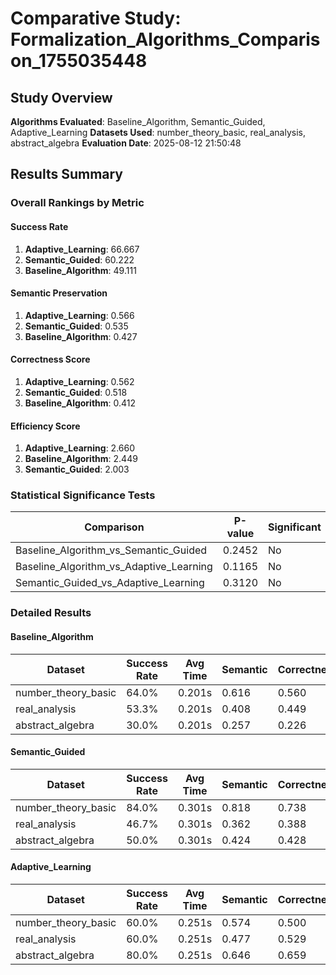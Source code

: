 
# Comparative Study: Formalization_Algorithms_Comparison_1755035448

## Study Overview

**Algorithms Evaluated**: Baseline_Algorithm, Semantic_Guided, Adaptive_Learning
**Datasets Used**: number_theory_basic, real_analysis, abstract_algebra
**Evaluation Date**: 2025-08-12 21:50:48

## Results Summary

### Overall Rankings by Metric


#### Success Rate
1. **Adaptive_Learning**: 66.667
2. **Semantic_Guided**: 60.222
3. **Baseline_Algorithm**: 49.111

#### Semantic Preservation
1. **Adaptive_Learning**: 0.566
2. **Semantic_Guided**: 0.535
3. **Baseline_Algorithm**: 0.427

#### Correctness Score
1. **Adaptive_Learning**: 0.562
2. **Semantic_Guided**: 0.518
3. **Baseline_Algorithm**: 0.412

#### Efficiency Score
1. **Adaptive_Learning**: 2.660
2. **Baseline_Algorithm**: 2.449
3. **Semantic_Guided**: 2.003

### Statistical Significance Tests

| Comparison | P-value | Significant |
|------------|---------|-------------|
| Baseline_Algorithm_vs_Semantic_Guided | 0.2452 | No |
| Baseline_Algorithm_vs_Adaptive_Learning | 0.1165 | No |
| Semantic_Guided_vs_Adaptive_Learning | 0.3120 | No |

### Detailed Results


#### Baseline_Algorithm

| Dataset | Success Rate | Avg Time | Semantic | Correctness |
|---------|--------------|----------|-----------|-------------|
| number_theory_basic | 64.0% | 0.201s | 0.616 | 0.560 |
| real_analysis | 53.3% | 0.201s | 0.408 | 0.449 |
| abstract_algebra | 30.0% | 0.201s | 0.257 | 0.226 |

#### Semantic_Guided

| Dataset | Success Rate | Avg Time | Semantic | Correctness |
|---------|--------------|----------|-----------|-------------|
| number_theory_basic | 84.0% | 0.301s | 0.818 | 0.738 |
| real_analysis | 46.7% | 0.301s | 0.362 | 0.388 |
| abstract_algebra | 50.0% | 0.301s | 0.424 | 0.428 |

#### Adaptive_Learning

| Dataset | Success Rate | Avg Time | Semantic | Correctness |
|---------|--------------|----------|-----------|-------------|
| number_theory_basic | 60.0% | 0.251s | 0.574 | 0.500 |
| real_analysis | 60.0% | 0.251s | 0.477 | 0.529 |
| abstract_algebra | 80.0% | 0.251s | 0.646 | 0.659 |
